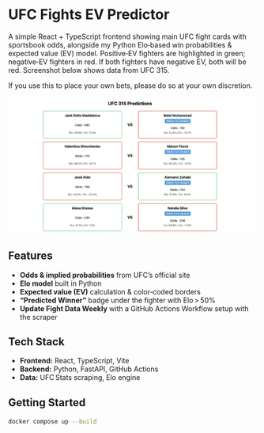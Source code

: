 # UFC Fights EV Predictor

A simple React + TypeScript frontend showing main UFC fight cards with sportsbook odds, alongside my Python Elo‑based win probabilities & expected value (EV) model. Positive‑EV fighters are highlighted in green; negative‑EV fighters in red. If both fighters have negative EV, both will be red. Screenshot below shows data from UFC 315.

If you use this to place your own bets, please do so at your own discretion.

<p align="center">
  <img src="./assets/ufc315_predictions.png" alt="UFC 315 Predictions UI" width="600"/>
</p>

## Features

- **Odds & implied probabilities** from UFC’s official site  
- **Elo model** built in Python 
- **Expected value (EV)** calculation & color‑coded borders  
- **“Predicted Winner”** badge under the fighter with Elo > 50%
- **Update Fight Data Weekly** with a GitHub Actions Workflow setup with the scraper

## Tech Stack

- **Frontend:** React, TypeScript, Vite 
- **Backend:** Python, FastAPI, GitHub Actions
- **Data:** UFC Stats scraping, Elo engine

## Getting Started

```bash
docker compose up --build

